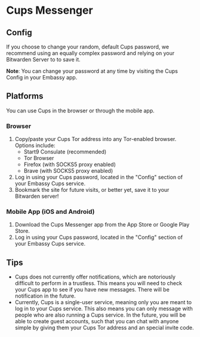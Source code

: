 # Cups Messenger

## Config
If you choose to change your random, default Cups password, we recommend using an equally complex password and relying on your Bitwarden Server to to save it.

**Note**: You can change your password at any time by visiting the Cups Config in your Embassy app.

## Platforms
You can use Cups in the browser or through the mobile app.

### Browser
1. Copy/paste your Cups Tor address into any Tor-enabled browser. Options include:
   * Start9 Consulate (recommended)
   * Tor Browser
   * Firefox (with SOCKS5 proxy enabled)
   * Brave (with SOCKS5 proxy enabled)
2. Log in using your Cups password, located in the "Config" section of your Embassy Cups service.
3. Bookmark the site for future visits, or better yet, save it to your Bitwarden server!

### Mobile App (iOS and Android)
1. Download the Cups Messenger app from the App Store or Google Play Store.
2. Log in using your Cups password, located in the "Config" section of your Embassy Cups service.

## Tips
- Cups does not currently offer notifications, which are notoriously difficult to perform in a trustless. This means you will need to check your Cups app to see if you have new messages. There will be notification in the future.
- Currently, Cups is a single-user service, meaning only you are meant to log in to your Cups service. This also means you can only message with people who are also running a Cups service. In the future, you will be able to create guest accounts, such that you can chat with anyone simple by giving them your Cups Tor address and an special invite code.
